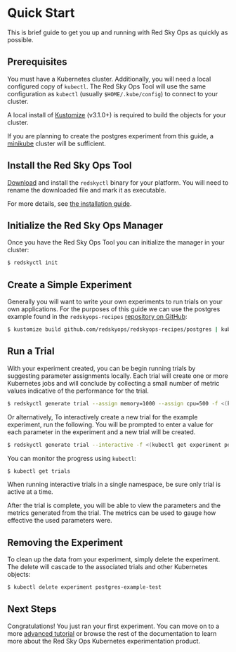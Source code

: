 # Quick Start

This is brief guide to get you up and running with Red Sky Ops as quickly as possible.

## Prerequisites

You must have a Kubernetes cluster. Additionally, you will need a local configured copy of `kubectl`. The Red Sky Ops Tool will use the same configuration as `kubectl` (usually `$HOME/.kube/config`) to connect to your cluster.

A local install of [Kustomize](https://github.com/kubernetes-sigs/kustomize/releases) (v3.1.0+) is required to build the objects for your cluster.

If you are planning to create the postgres experiment from this guide, a [minikube](https://kubernetes.io/docs/setup/learning-environment/minikube/) cluster will be sufficient.

## Install the Red Sky Ops Tool

[Download](https://github.com/redskyops/redskyops-controller/releases) and install the `redskyctl` binary for your platform. You will need to rename the downloaded file and mark it as executable.

For more details, see [the installation guide](install.md).

## Initialize the Red Sky Ops Manager

Once you have the Red Sky Ops Tool you can initialize the manager in your cluster:

```sh
$ redskyctl init
```

## Create a Simple Experiment

Generally you will want to write your own experiments to run trials on your own applications. For the purposes of this guide we can use the postgres example found in the `redskyops-recipes` [repository on GitHub](https://github.com/redskyops/redskyops-recipes/tree/master/postgres):

```sh
$ kustomize build github.com/redskyops/redskyops-recipes/postgres | kubectl apply -f -
```

## Run a Trial

With your experiment created, you can be begin running trials by suggesting parameter assignments locally. Each trial will create one or more Kubernetes jobs and will conclude by collecting a small number of metric values indicative of the performance for the trial.

```sh
$ redskyctl generate trial --assign memory=1000 --assign cpu=500 -f <(kubectl get experiment postgres-example-test -o yaml)  | kubectl create -f -
```

Or alternatively, To interactively create a new trial for the example experiment, run the following.
You will be prompted to enter a value for each parameter in the experiment and a new trial will be created.

```sh
$ redskyctl generate trial --interactive -f <(kubectl get experiment postgres-example-test -o yaml)
```

You can monitor the progress using `kubectl`:

```sh
$ kubectl get trials
```

When running interactive trials in a single namespace, be sure only trial is active at a time.

After the trial is complete, you will be able to view the parameters and the metrics generated from the trial. The metrics can be used to gauge how effective the used parameters were.

## Removing the Experiment

To clean up the data from your experiment, simply delete the experiment. The delete will cascade to the associated trials and other Kubernetes objects:

```sh
$ kubectl delete experiment postgres-example-test
```

## Next Steps

Congratulations! You just ran your first experiment. You can move on to a more [advanced tutorial](tutorial.md) or browse the rest of the documentation to learn more about the Red Sky Ops Kubernetes experimentation product.
